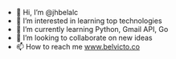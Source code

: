 - 👋 Hi, I’m @jhbelalc
- 👀 I’m interested in learning top technologies
- 🌱 I’m currently learning Python, Gmail API, Go
- 💞️ I’m looking to collaborate on new ideas
- 📫 How to reach me www.belvicto.co 

<!---
jhbelalc/jhbelalc is a ✨ special ✨ repository because its `README.md` (this file) appears on your GitHub profile.
You can click the Preview link to take a look at your changes.
--->
